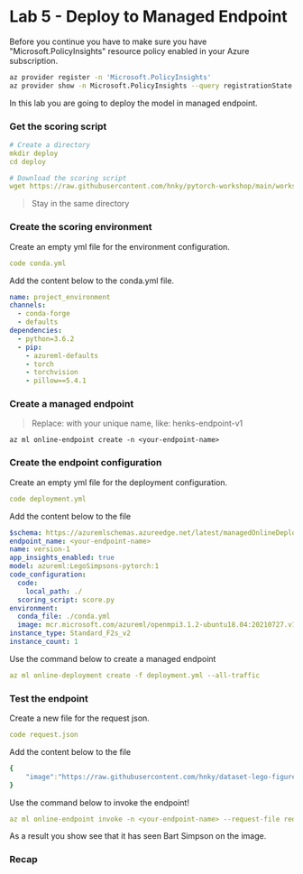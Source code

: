 # Lab 5 - Deploy to Managed Endpoint


Before you continue you have to make sure you have "Microsoft.PolicyInsights" resource policy enabled in your Azure subscription. 

```bash
az provider register -n 'Microsoft.PolicyInsights'
az provider show -n Microsoft.PolicyInsights --query registrationState
```

In this lab you are going to deploy the model in managed endpoint.

### Get the scoring script

```yaml
# Create a directory
mkdir deploy
cd deploy

# Download the scoring script
wget https://raw.githubusercontent.com/hnky/pytorch-workshop/main/workshop-assets/amls/score.py
```

> Stay in the same directory


### Create the scoring environment

Create an empty yml file for the environment configuration.

```yaml
code conda.yml
```
Add the content below to the conda.yml file.

```yaml
name: project_environment
channels:
  - conda-forge
  - defaults
dependencies:
  - python=3.6.2
  - pip:
    - azureml-defaults
    - torch
    - torchvision
    - pillow==5.4.1
```

### Create a managed endpoint

> Replace: <your-endpoint-name> with your unique name, like: henks-endpoint-v1

```
az ml online-endpoint create -n <your-endpoint-name>
```

### Create the endpoint configuration

Create an empty yml file for the deployment configuration.

```yaml
code deployment.yml
```

Add the content below to the file

```yaml
$schema: https://azuremlschemas.azureedge.net/latest/managedOnlineDeployment.schema.json
endpoint_name: <your-endpoint-name>
name: version-1
app_insights_enabled: true
model: azureml:LegoSimpsons-pytorch:1
code_configuration:
  code: 
    local_path: ./
  scoring_script: score.py
environment: 
  conda_file: ./conda.yml
  image: mcr.microsoft.com/azureml/openmpi3.1.2-ubuntu18.04:20210727.v1
instance_type: Standard_F2s_v2
instance_count: 1
```

Use the command below to create a managed endpoint

```yaml
az ml online-deployment create -f deployment.yml --all-traffic
```

### Test the endpoint

Create a new file for the request json.

```yaml
code request.json
```

Add the content below to the file

```yaml
{
    "image":"https://raw.githubusercontent.com/hnky/dataset-lego-figures/master/_test/Bart.jpg"
}
```

Use the command below to invoke the endpoint!

```yaml
az ml online-endpoint invoke -n <your-endpoint-name> --request-file request.json
```

As a result you show see that it has seen Bart Simpson on the image.

### Recap
